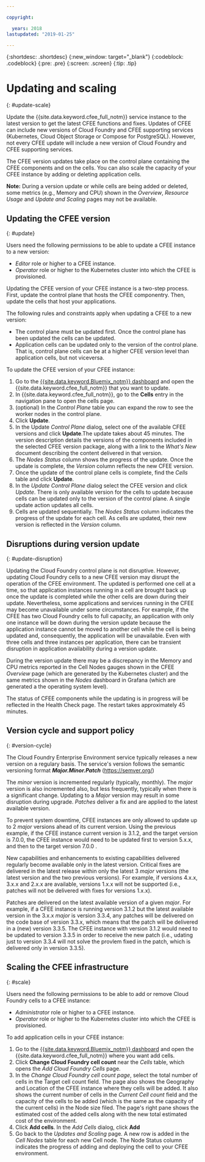 ```yaml
---

copyright:

  years: 2018
lastupdated: "2019-01-25"

---
```


{:shortdesc: .shortdesc}
{:new_window: target="_blank"}
{:codeblock: .codeblock}
{:pre: .pre}
{:screen: .screen}
{:tip: .tip}

# Updating and scaling
{: #update-scale}

Update the {{site.data.keyword.cfee_full_notm}} service instance to the latest version to get the latest CFEE functions and fixes. Updates of CFEE can include new versions of Cloud Foundry and CFEE supporting services (Kubernetes, Cloud Object Storage or Compose for PostgreSQL).  However, not every CFEE update will include a new version of Cloud Foundry and CFEE supporting services.

The CFEE version updates take place on the control plane containing the CFEE components and on the cells. You can also scale the capacity of your CFEE instance by adding or deleting application cells.

**Note:** During a version update or while cells are being added or deleted, some metrics (e.g., Memory and CPU) shown in the _Overview_, _Resource Usage_ and _Update and Scaling_ pages may not be available.

## Updating the CFEE version
{: #update}

Users need the following permissions to be able to update a CFEE instance to a new version:
   * _Editor_ role or higher to a CFEE instance.
   * _Operator_ role or higher to the Kubernetes cluster into which the CFEE is provisioned.

Updating the CFEE version of your CFEE instance is a two-step process. First, update the control plane that hosts the CFEE componentry. Then, update the cells that host your applications.

The following rules and constraints apply when updating a CFEE to a new version:
* The control plane must be updated first. Once the control plane has been updated the cells can be updated.
* Application cells can be updated only to the version of the control plane.  That is, control plane cells can be at a higher CFEE version level than application cells, but not viceversa.

To update the CFEE version of your CFEE instance:
1. Go to the [{{site.data.keyword.Bluemix_notm}} dashboard](https://console.bluemix.net/dashboard/apps/) and open the {{site.data.keyword.cfee_full_notm}} that you want to update.
2. In {{site.data.keyword.cfee_full_notm}}, go to the **Cells** entry in the navigation pane to open the cells page.
3. (optional) In the _Control Plane_ table you can expand the row to see the worker nodes in the control plane.
4. Click **Update**.
5. In the Update _Control Plane_ dialog, select one of the available CFEE versions and click **Update**.The update takes about 45 minutes.  The version description details the versions of the components included in the selected CFEE version package, along with a link to the _What's New_ document describing the content delivered in that version.
6. The _Nodes Status_ column shows the progress of the update. Once the update is complete, the _Version_ column reflects the new CFEE version.
7. Once the update of the control plane cells is complete, find the _Cells_ table and click **Update**.
8. In the _Update Control Plane_ dialog select the CFEE version and click *Update*. There is only available version for the cells to update because cells can be updated only to the version of the control plane. A single update action updates all cells.
9. Cells are updated sequentially. The _Nodes Status_ column indicates the progress of the update for each cell. As cells are updated, their new version is reflected in the _Version_ column.

## Disruptions during version update
{: #update-disruption}

Updating the Cloud Foundry control plane is not disruptive.  However, updating Cloud Foundry cells to a new CFEE version may disrupt the operation of the CFEE environment.  The updated is performed one cell at a time, so that application instances running in a cell are brought back up once the update is completed while the other cells are down during their update. Nevertheless, some applications and services running in the CFEE may become unavailable under some circumstances. For example, if the CFEE has two Cloud Foundry cells to full capacity, an application with only one instance will be down during the version update because the application instance cannot be moved to another cell while the cell is being updated and, consequently, the application will be unavailable.  Even with three cells and three instances per application, there can be transient disruption in application availability during a version update.

During the version update there may be a discrepancy in the Memory and CPU metrics reported in the Cell Nodes gauges shown in the CFEE _Overview_ page (which are generated by the Kubernetes cluster) and the same metrics shown in the _Nodes_ dashboard in Grafana (which are generated a the operating system level).

The status of CFEE components while the updating is in progress will be reflected in the Health Check page.  The restart takes approximately 45 minutes.

## Version cycle and support policy
{: #version-cycle}

The Cloud Foundry Enterprise Environment service typically releases a new version on a regulary basis. The service's version follows the semantic versioning format _**Major.Minor.Patch**_ (https://semver.org/)

The _minor_ version is incremented regularly (typically, monthly). The _major_ version is also incremented also, but less frequently, typically when there is a significant change.  Updating to a _Major_ version may result in some disruption during upgrade. _Patches_ deliver a fix and are applied to the latest available version. 

To prevent system downtime, CFEE instances are only allowed to update up to 2 _major_ versions ahead of its current version. Using the previous example, if the CFEE instance current version is 3.1.2, and the target version is 7.0.0, the CFEE instance would need to be updated first to version 5.x.x, and then to the target version 7.0.0 .

New capabilities and enhancements to existing capabilities delivered regularly become available only in the latest version. Critical fixes are delivered in the latest release within only the latest 3 _major_ versions (the latest version and the two previous versions). For example, if versions 4.x.x, 3.x.x and 2.x.x are available, versions 1.x.x will not be supported (i.e.,  patches will not be delivered with fixes for versions 1.x.x).  

Patches are delivered on the latest available version of a given _major_. For example, if a CFEE instance is running version 3.1.2 but the latest available version in the 3.x.x _major_ is version 3.3.4, any patches will be delivered on the code base of version 3.3.x, which means that the patch will be delivered in a (new) version 3.3.5. The CFEE instance with version 3.1.2 would need to be updated to version 3.3.5 in order to receive the new patch (i.e., udating just to version 3.3.4 will not solve the provlem fixed in the patch, which is delivered only in version 3.3.5).

## Scaling the CFEE infrastructure
{: #scale}

Users need the following permissions to be able to add or remove Cloud Foundry cells to a CFEE instance:
* _Administrator_ role or higher to a CFEE instance.
* _Operator_ role or higher to the Kubernetes cluster into which the CFEE is provisioned.

To add application cells in your CFEE instance:
1. Go to the [{{site.data.keyword.Bluemix_notm}} dashboard](https://console.bluemix.net/dashboard/apps/) and open the {{site.data.keyword.cfee_full_notm}} where you want add cells.
2. Click **Change Cloud Foundry cell count** near the _Cells_ table, which opens the _Add Cloud Foundry Cells_ page.
3. In the _Change Cloud Foundry cell count page_, select the total number of cells in the Target cell count field. The page also shows the Geography and Location of the CFEE instance where they cells will be added. It also shows the current number of cells in the _Current Cell count_ field and the capacity of the cells to be added (which is the same as the capacity of the current cells) in the Node size filed. The page's right pane shows the estimated cost of the added cells along with the new total estimated cost of the environment.
4. Click **Add cells**.  In the _Add Cells_ dialog, click **Add**
5. Go back to the _Updates and Scaling_ page. A new row is added in the _Cell Nodes_ table for each new Cell node. The Node Status column indicates the progress of adding and deploying the cell to your CFEE environment.
